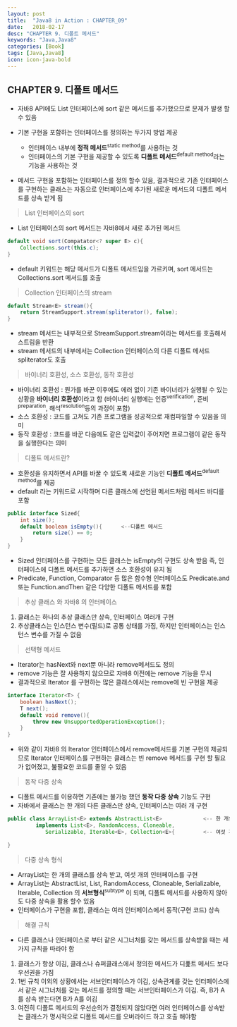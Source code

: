 ```yaml
---
layout: post
title:  "Java8 in Action : CHAPTER_09"
date:   2018-02-17
desc: "CHAPTER 9. 디폴트 메서드"
keywords: "Java,Java8"
categories: [Book]
tags: [Java,Java8]
icon: icon-java-bold
---
```


## CHAPTER 9. 디폴트 메서드

- 자바8 API에도 List 인터페이스에 sort 같은 메서드를 추가했으므로 문제가 발생 할수 있음

- 기본 구현을 포함하는 인터페이스를 정의하는 두가지 방법 제공

    - 인터페이스 내부에 **정적 메서드**<sup>static method</sup>를 사용하는 것
    - 인터페이스의 기본 구현을 제공할 수 있도록 **디폴트 메서드**<sup>default method</sup>라는 기능을 사용하는 것

- 메서드 구현을 포함하는 인터페이스를 정의 할수 있음, 결과적으로 기존 인터페이스를 구현하는 클래스는 자동으로 인터페이스에 추가된 
새로운 메서드의 디폴트 메서드를 상속 받게 됨

> List 인터페이스의 sort

- List 인터페이스의 sort 메서드는 자바8에서 새로 추가된 메서드

```java
default void sort(Compatator<? super E> c){
    Collections.sort(this.c);
}
```

- default 키워드는 해당 메서드가 디폴트 메서드임을 가르키며, sort 메서드는 Collections.sort 메서드를 호출

> Collection 인터페이스의 stream

```java
default Stream<E> stream(){
    return StreamSupport.stream(spliterator(), false);
}
```

- stream 메서드는 내부적으로 StreamSupport.stream이라는 메서드를 호출해서 스트림을 반환
- stream 메서드의 내부에서는 Collection 인터페이스의 다른 디폴트 메서드 spliterator도 호출

> 바이너리 호환성, 소스 호환성, 동작 호환성

- 바이너리 호환성 : 뭔가를 바꾼 이후에도 에러 없이 기존 바이너리가 실행될 수 있는 상황을 **바이너리 호환성**이라고 함
(바이너리 실행에는 인증<sup>verification</sup>, 준비<sup>preparation</sup>, 해석<sup>resolution</sup>등의 과정이 포함)
- 소스 호환성 : 코드를 고쳐도 기존 프로그램을 성공적으로 재컴파일할 수 있음을 의미
- 동작 호환성 : 코드를 바꾼 다음에도 같은 입력값이 주어지면 프로그램이 같은 동작을 실행한다는 의미


> 디폴트 메서드란?

- 호환성을 유지하면서 API를 바꿀 수 있도록 새로운 기능인 **디폴트 메서드**<sup>default method</sup>를 제공
- default 라는 키워드로 시작하며 다른 클래스에 선언된 메서드처럼 메서드 바디를 포함

```java
public interface Sized{
    int size();
    default boolean isEmpty(){      <--디폴트 메서드
        return size() == 0;
    }
}
```
- Sized 인터페이스를 구현하는 모든 클래스는 isEmpty의 구현도 상속 받음 즉, 인터페이스에 디폴트 메서드를 추가하면 소스 호환성이 유지 됨
- Predicate, Function, Comparator 등 많은 함수형 인터페이스도 Predicate.and 또는 Function.andThen 같은 다양한 디폴트 메서드를 포함

> 추상 클래스 와 자바8 의 인터페이스

1. 클래스는 하나의 추상 클래스만 상속, 인터페이스 여러개 구현
2. 추상클래스는 인스턴스 변수(필드)로 공통 상태를 가짐, 하지만 인터페이스는 인스턴스 변수를 가질 수 없음

> 선택형 메서드

- Iterator는 hasNext와 next뿐 아니라 remove메서드도 정의
- remove 기능은 잘 사용하지 않으므로 자바8 이전에는 remove 기능을 무시
- 결과적으로 Iterator 를 구현하는 많은 클래스에서는 remove에 빈 구현을 제공

```java
interface Iterator<T> {
    boolean hasNext();
    T next();
    default void remove(){
        throw new UnsupportedOperationException();
    }
}
```

- 위와 같이 자바8 의 Iterator 인터페이스에서 remove메서드를 기본 구현의 제공되므로 Iterator 인터페이스를 구현하는 클래스는 빈 remove 메서드를 
구현 할 필요가 없어졌고, 붎필요한 코드를 줄일 수 있음
 
> 동작 다중 상속

- 디폴트 메서드를 이용하면 기존에는 불가능 했던 **동작 다중 상속** 기능도 구현
- 자바에서 클래스는 한 개의 다른 클래스만 상속, 인터페이스는 여러 개 구현

```java
public class ArrayList<E> extends AbstractList<E>             <-- 한 개의 클래스를 상속 받음
         implements List<E>, RandomAccess, Cloneable,
            Serializable, Iterable<E>, Collection<E>{         <-- 여섯 개의 인터페이스를 구현
    
}
```

> 다중 상속 형식

- ArrayList는 한 개의 클래스를 상속 받고, 여섯 개의 인터페이스를 구현
- ArrayList는 AbstractList, List, RandomAccess, Cloneable, Serializable, Iterable, Collection 의 **서브형식**<sup>subtype</sup>
이 되며, 디폴트 메서드를 사용하지 않아도 다중 상속을 활용 할수 있음
- 인터페이스가 구현을 포함, 클래스는 여러 인터페이스에서 동작(구현 코드) 상속

> 해결 규칙

- 다른 클래스나 인터페이스로 부터 같은 시그너처를 갖는 메서드를 상속받을 때는 세 가지 규칙을 따라야 함

1. 클래스가 항상 이김, 클래스나 슈퍼클래스에서 정의한 메서드가 디폹트 메서드 보다 우선권을 가짐
2. 1번 규칙 이외의 상황에서는 서브인터페이스가 이김, 상속관계를 갖는 인터페이스에서 같은 시그너처를 갖는 메서드를 정의할 때는 서브인터페이스가 이김.
즉, B가 A를 상속 받는다면 B가 A를 이김
3. 여전히 디폴트 메서드의 우선순의가 결정되지 않았다면 여러 인터페이스를 상속받는 클래스가 명시적으로 디폴트 메서드를 오버라이드 하고 호출 해야함










 